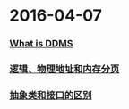 # 2016-04-07

### [What is DDMS](http://baike.baidu.com/item/DDMS)

### [逻辑、物理地址和内存分页](http://www.cnblogs.com/felixfang/p/3420462.html)

### [抽象类和接口的区别](http://blog.csdn.net/chenssy/article/details/12858267)
